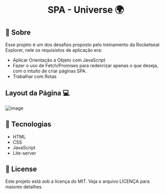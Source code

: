 # 
<h1 align="center" >SPA - Universe 🌍 </h1>

## 📕 Sobre
Esse projeto é um dos desafios proposto pelo treinamento da Rocketseat Explorer, nele os requisistos de aplicação era:

* Aplicar Orientação a Objeto com JavaScript
* Fazer o uso de Fetch/Promises para redenrizar apenas o que deseja, com o intuíto de criar páginas SPA.
* Trabalhar com Rotas


## Layout da Página 💻

![image](https://user-images.githubusercontent.com/68932001/168927577-f166166c-3a6c-4613-ae96-a4354911e1a9.png)


## 🔨 Tecnologias
* HTML
* CSS
* JavaScript
* Lite-server

## 📜 License
Este projeto está sob a licença do MIT. Veja o arquivo LICENÇA para maiores detalhes.
